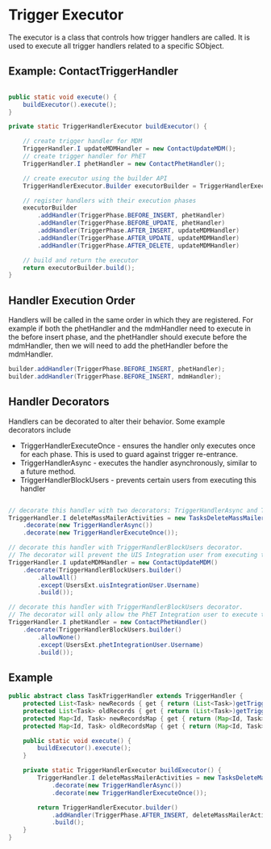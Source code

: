 # Trigger Executor

The executor is a class that controls how trigger handlers are called.
It is used to execute all trigger handlers related to a specific SObject.

## Example: ContactTriggerHandler

```java

public static void execute() {
	buildExecutor().execute();
}

private static TriggerHandlerExecutor buildExecutor() {

	// create trigger handler for MDM
	TriggerHandler.I updateMDMHandler = new ContactUpdateMDM();
	// create trigger handler for PhET
	TriggerHandler.I phetHandler = new ContactPhetHandler();

	// create executor using the builder API
	TriggerHandlerExecutor.Builder executorBuilder = TriggerHandlerExecutor.builder();

	// register handlers with their execution phases
	executorBuilder
		.addHandler(TriggerPhase.BEFORE_INSERT, phetHandler)
		.addHandler(TriggerPhase.BEFORE_UPDATE, phetHandler)
		.addHandler(TriggerPhase.AFTER_INSERT, updateMDMHandler)
		.addHandler(TriggerPhase.AFTER_UPDATE, updateMDMHandler)
		.addHandler(TriggerPhase.AFTER_DELETE, updateMDMHandler)

	// build and return the executor
	return executorBuilder.build();
}

```

## Handler Execution Order

Handlers will be called in the same order in which they are registered. For example if both the phetHandler and the mdmHandler need to execute in the before insert phase, and the phetHandler should execute before the mdmHandler, then we will need to add the phetHandler before the mdmHandler.

```java
builder.addHandler(TriggerPhase.BEFORE_INSERT, phetHandler);
builder.addHandler(TriggerPhase.BEFORE_INSERT, mdmHandler);
```

## Handler Decorators

Handlers can be decorated to alter their behavior. Some example decorators include
- TriggerHandlerExecuteOnce - ensures the handler only executes once for each phase. This is used to guard against trigger re-entrance.
- TriggerHandlerAsync - executes the handler asynchronously, similar to a future method.
- TriggerHandlerBlockUsers - prevents certain users from executing this handler

```java

// decorate this handler with two decorators: TriggerHandlerAsync and TriggerHandlerExecuteOnce.
TriggerHandler.I deleteMassMailerActivities = new TasksDeleteMassMailerActivities()
	.decorate(new TriggerHandlerAsync())
	.decorate(new TriggerHandlerExecuteOnce());

// decorate this handler with TriggerHandlerBlockUsers decorator. 
// The decorator will prevent the UIS Integration user from executing this handler
TriggerHandler.I updateMDMHandler = new ContactUpdateMDM()
	.decorate(TriggerHandlerBlockUsers.builder()
		.allowAll()
		.except(UsersExt.uisIntegrationUser.Username)
		.build());

// decorate this handler with TriggerHandlerBlockUsers decorator. 
// The decorator will only allow the PhET Integration user to execute this handler
TriggerHandler.I phetHandler = new ContactPhetHandler()
	.decorate(TriggerHandlerBlockUsers.builder()
		.allowNone()
		.except(UsersExt.phetIntegrationUser.Username)
		.build());

```

## Example

```java
public abstract class TaskTriggerHandler extends TriggerHandler {
	protected List<Task> newRecords { get { return (List<Task>)getTriggerContext().newRecords; } }
	protected List<Task> oldRecords { get { return (List<Task>)getTriggerContext().oldRecords; } }
	protected Map<Id, Task> newRecordsMap { get { return (Map<Id, Task>)getTriggerContext().newRecordsMap; } }
	protected Map<Id, Task> oldRecordsMap { get { return (Map<Id, Task>)getTriggerContext().oldRecordsMap; } }

	public static void execute() {
		buildExecutor().execute();
	}

	private static TriggerHandlerExecutor buildExecutor() {
		TriggerHandler.I deleteMassMailerActivities = new TasksDeleteMassMailerActivities()
			.decorate(new TriggerHandlerAsync())
			.decorate(new TriggerHandlerExecuteOnce());

		return TriggerHandlerExecutor.builder()
			.addHandler(TriggerPhase.AFTER_INSERT, deleteMassMailerActivities)
			.build();
	}
}
```